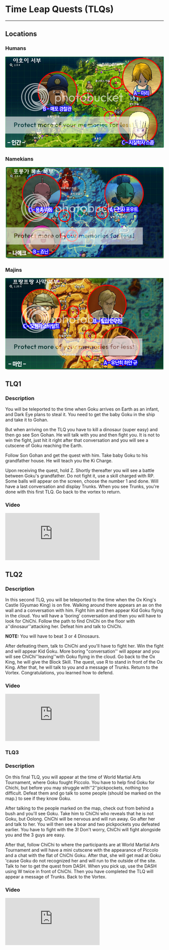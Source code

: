 # Time Leap Quests (TLQs)
---

## Locations

### Humans
![](../_images/tlqs/human.png)

### Namekians
![](../_images/tlqs/namek.png)

### Majins
![](../_images/tlqs/majin.png)

## TLQ1
### Description
You will be teleported to the time when Goku arrives on Earth as an infant, and Dark Eye plans to steal it. You need to get the baby Goku in the ship and take it to Gohan.

But when arriving on the TLQ you have to kill a dinosaur (super easy) and then go see Son Gohan. He will talk with you and then fight you. It is not to win the fight, just hit it right after that conversation and you will see a cutscene of Goku reaching the Earth.

Follow Son Gohan and get the quest with him. Take baby Goku to his grandfather house. He will teach you the Ki Charge.

Upon receiving the quest, hold Z. Shortly thereafter you will see a battle between Goku's grandfather. Do not fight it, use a skill charged with RP. Some balls will appear on the screen, choose the number 1 and done. Will have a last conversation and display Trunks. When you see Trunks, you're done with this first TLQ. Go back to the vortex to return.

### Video
<iframe src="https://www.youtube.com/embed/J0RxNcR6gfw?si=JWhtCUEEPNZf6Gvu" title="YouTube video player" frameborder="0" allow="accelerometer; autoplay; clipboard-write; encrypted-media; gyroscope; picture-in-picture; web-share" referrerpolicy="strict-origin-when-cross-origin" allowfullscreen></iframe>


## TLQ2
### Description
In this second TLQ, you will be teleported to the time when the Ox King's Castle (Gyumao King) is on fire. Walking around there appears an ax on the wall and a conversation with him. Fight him and then appear Kid Goku flying in the cloud. You will have a 'boring' conversation and then you will have to look for ChiChi. Follow the path to find ChiChi on the floor with a''dinosaur''attacking her. Defeat him and talk to ChiChi.

**NOTE:** You will have to beat 3 or 4 Dinosaurs.

After defeating them, talk to ChiChi and you'll have to fight her. Win the fight and will appear Kid Goku. More boring "conversation'' will appear and you will see ChiChi''leaving''with Goku flying in the cloud. Go back to the Ox King, he will give the Block Skill. The quest, use R to stand in front of the Ox King. After that, he will talk to you and a message of Trunks. Return to the Vortex.
Congratulations, you learned how to defend.

### Video
<iframe src="https://www.youtube.com/embed/TqW__6Szw54?si=EnuSb4Vmb3SYBIF-" title="YouTube video player" frameborder="0" allow="accelerometer; autoplay; clipboard-write; encrypted-media; gyroscope; picture-in-picture; web-share" referrerpolicy="strict-origin-when-cross-origin" allowfullscreen></iframe>


### TLQ3
### Description
On this final TLQ, you will appear at the time of World Martial Arts Tournament, where Goku fought Piccolo. You have to help find Goku for Chichi, but before you may struggle with''2''pickpockets, nothing too difficult. Defeat them and go talk to some people (should be marked on the map.) to see if they know Goku.

After talking to the people marked on the map, check out from behind a bush and you'll see Goku. Take him to ChiChi who reveals that he is not Goku, but Oolong. ChiChi will be nervous and will run away. Go after her and talk to her. You will then see a boar and two pickpockets you defeated earlier. You have to fight with the 3! Don't worry, ChiChi will fight alongside you and the 3 guys are easy.

After that, follow ChiChi to where the participants are at World Martial Arts Tournament and will have a mini cutscene with the appearance of Piccolo and a chat with the flat of ChiChi Goku. After that, she will get mad at Goku 'cause Goku do not recognized her and will run to the outside of the site. Talk to her to get the quest from DASH. When you pick up, use the DASH using W twice in front of ChiChi. Then you have completed the TLQ will appear a message of Trunks. Back to the Vortex.

### Video
<iframe src="https://www.youtube.com/embed/u85WOCo5mJ4?si=4FncD3lk6FPD3Njv" title="YouTube video player" frameborder="0" allow="accelerometer; autoplay; clipboard-write; encrypted-media; gyroscope; picture-in-picture; web-share" referrerpolicy="strict-origin-when-cross-origin" allowfullscreen></iframe>